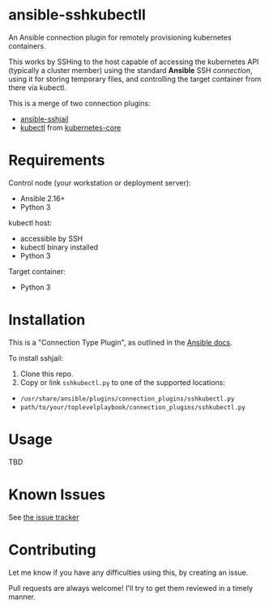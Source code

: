 # ansible-sshkubectll

An Ansible connection plugin for remotely provisioning kubernetes containers.

This works by SSHing to the host capable of accessing the kubernetes API (typically a cluster member) using the standard **Ansible** SSH _connection_, using it for storing temporary files, and controlling the target container from there via kubectl.

This is a merge of two connection plugins:

* [ansible-sshjail](https://github.com/austinhyde/ansible-sshjail)
* [kubectl](https://github.com/ansible-collections/kubernetes.core/blob/main/plugins/connection/kubectl.py) from [kubernetes-core](https://github.com/ansible-collections/kubernetes.core)

# Requirements

Control node (your workstation or deployment server):

* Ansible 2.16+
* Python 3

kubectl host:

* accessible by SSH
* kubectl binary installed
* Python 3

Target container:

* Python 3

# Installation

This is a "Connection Type Plugin", as outlined in the [Ansible docs](http://docs.ansible.com/developing_plugins.html#connection-type-plugins).

To install sshjail:

1. Clone this repo.
2. Copy or link `sshkubectl.py` to one of the supported locations:
  * `/usr/share/ansible/plugins/connection_plugins/sshkubectl.py`
  * `path/to/your/toplevelplaybook/connection_plugins/sshkubectl.py`

# Usage

TBD

# Known Issues

See [the issue tracker](https://github.com/aardsoft/ansible-sshkubectl/issues)

# Contributing

Let me know if you have any difficulties using this, by creating an issue.

Pull requests are always welcome! I'll try to get them reviewed in a timely manner.

